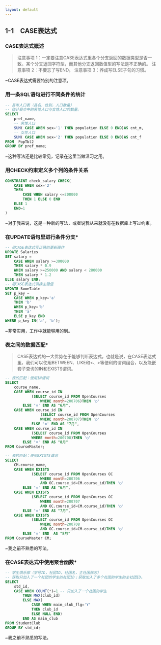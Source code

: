 ```yaml
---
layout: default
---
```



## 1-1　CASE表达式

### CASE表达式概述

>注意事项 1：一定要注意CASE表达式里各个分支返回的数据类型是否一致。某个分支返回字符型，而其他分支返回数值型的写法是不正确的。
>注意事项 2：不要忘了写END。
>注意事项 3：养成写ELSE子句的习惯。

~CASE表达式需要特别的注意项。

### 用一条SQL语句进行不同条件的统计
```sql
-- 县市人口表（县名，性别，人口数量）
-- 统计县市中的男性人口与女性人口的数量。
SELECT
	pref_name,       
	-- 男性人口       
	SUM( CASE WHEN sex='1' THEN population ELSE 0 END)AS cnt_m,       
	-- 女性人口       
	SUM( CASE WHEN sex='2' THEN population ELSE 0 END)AS cnt_f  
FROM  PopTbl2
GROUP BY pref_name;
```

~这种写法还是比较常见，记录在这里当做温习之用。


### 用CHECK约束定义多个列的条件关系
```sql
CONSTRAINT check_salary CHECK(
	CASE WHEN sex='2'                  
	THEN
		CASE WHEN salary <=200000                            
		THEN 1 ELSE 0 END                  
	ELSE 1
	END=1
)
```

~对于我来说，这是一种新的写法，或者说我从来就没有在数据库上写过约束。

### 在UPDATE语句里进行条件分支*
```sql
-- 用CASE表达式写正确的更新操作
UPDATE Salaries   
SET salary =
	CASE WHEN salary >=300000                     
	THEN salary * 0.9                     
	WHEN salary >=250000 AND salary < 280000                     
	THEN salary * 1.2                     
ELSE salary END;
-- 用CASE表达式调换主键值
UPDATE SomeTable   
SET p_key =
	CASE WHEN p_key='a'                    
	THEN 'b'                    
	WHEN p_key='b'                    
	THEN 'a'                    
	ELSE p_key END
WHERE p_key IN('a', 'b');
```

~非常实用，工作中就能够用的到。

### 表之间的数据匹配*
> CASE表达式的一大优势在于能够判断表达式。也就是说，在CASE表达式里，我们可以使用BETWEEN、LIKE和<、>等便利的谓词组合，以及能嵌套子查询的IN和EXISTS谓词。
```sql
-- 表的匹配：使用IN谓词
SELECT
	course_name,       
	CASE WHEN course_id IN                   
			(SELECT course_id FROM OpenCourses                      
				WHERE month=200706)THEN '○'            
		ELSE '×' END AS "6月",       
	CASE WHEN course_id IN                   
				(SELECT course_id FROM OpenCourses                      
				WHERE month=200707)THEN '○'            
			ELSE '×' END AS "7月",       
	CASE WHEN course_id IN                   
			(SELECT course_id FROM OpenCourses                      
			WHERE month=200708)THEN '○'            
		ELSE '×' END AS "8月"  
FROM CourseMaster;
```

```sql
-- 表的匹配：使用EXISTS谓词
SELECT
	CM.course_name,       
	CASE WHEN EXISTS                   
			(SELECT course_id FROM OpenCourses OC
				WHERE month=200706                        
				AND OC.course_id=CM.course_id)THEN '○'            
		ELSE '×' END AS "6月",       
	CASE WHEN EXISTS                   
			(SELECT course_id FROM OpenCourses OC  
				WHERE month=200707                        
				AND OC.course_id=CM.course_id)THEN '○'            
		ELSE '×' END AS "7月",       
	CASE WHEN EXISTS                   
			(SELECT course_id FROM OpenCourses OC                      
				WHERE month=200708                        
				AND OC.course_id=CM.course_id)THEN '○'            
		ELSE '×' END  AS "8月"  
FROM CourseMaster CM;
```

~我之前不熟悉的写法。

### 在CASE表达式中使用聚合函数*
```sql
-- 学生俱乐部（学号ID，社团ID，社团名，主社团标志）
-- 获取只加入了一个社团的学生的社团ID；获取加入了多个社团的学生的主社团ID。
SELECT  
	std_id,        
	CASE WHEN COUNT(*)=1 -- 只加入了一个社团的学生             
		THEN MAX(club_id)             
		ELSE MAX(
			CASE WHEN main_club_flg='Y'                           
			THEN club_id                           
			ELSE NULL END)        
		END AS main_club  
FROM StudentClub
GROUP BY std_id;
```

~我之前不熟悉的写法。
